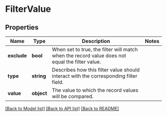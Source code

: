 # FilterValue

## Properties
Name | Type | Description | Notes
------------ | ------------- | ------------- | -------------
**exclude** | **bool** | When set to true, the filter will match when the record value does not equal the filter value. | 
**type** | **string** | Describes how this filter value should interact with the corresponding filter field. | 
**value** | **object** | The value to which the record values will be compared. | 

[[Back to Model list]](../../README.md#documentation-for-models) [[Back to API list]](../../README.md#documentation-for-api-endpoints) [[Back to README]](../../README.md)

